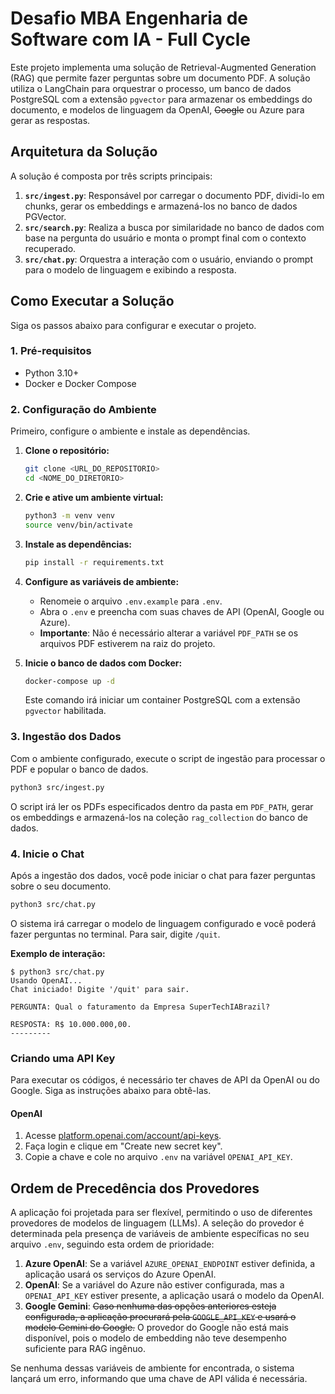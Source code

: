 # Desafio MBA Engenharia de Software com IA - Full Cycle

Este projeto implementa uma solução de Retrieval-Augmented Generation (RAG) que permite fazer perguntas sobre um documento PDF. A solução utiliza o LangChain para orquestrar o processo, um banco de dados PostgreSQL com a extensão `pgvector` para armazenar os embeddings do documento, e modelos de linguagem da OpenAI, <del>Google</del> ou Azure para gerar as respostas.

## Arquitetura da Solução

A solução é composta por três scripts principais:

1.  **`src/ingest.py`**: Responsável por carregar o documento PDF, dividi-lo em chunks, gerar os embeddings e armazená-los no banco de dados PGVector.
2.  **`src/search.py`**: Realiza a busca por similaridade no banco de dados com base na pergunta do usuário e monta o prompt final com o contexto recuperado.
3.  **`src/chat.py`**: Orquestra a interação com o usuário, enviando o prompt para o modelo de linguagem e exibindo a resposta.

## Como Executar a Solução

Siga os passos abaixo para configurar e executar o projeto.

### 1. Pré-requisitos

- Python 3.10+
- Docker e Docker Compose

### 2. Configuração do Ambiente

Primeiro, configure o ambiente e instale as dependências.

1.  **Clone o repositório:**
    ```bash
    git clone <URL_DO_REPOSITORIO>
    cd <NOME_DO_DIRETORIO>
    ```

2.  **Crie e ative um ambiente virtual:**
    ```bash
    python3 -m venv venv
    source venv/bin/activate
    ```

3.  **Instale as dependências:**
    ```bash
    pip install -r requirements.txt
    ```

4.  **Configure as variáveis de ambiente:**
    - Renomeie o arquivo `.env.example` para `.env`.
    - Abra o `.env` e preencha com suas chaves de API (OpenAI, Google ou Azure).
    - **Importante**: Não é necessário alterar a variável `PDF_PATH` se os arquivos PDF estiverem na raiz do projeto.

5.  **Inicie o banco de dados com Docker:**
    ```bash
    docker-compose up -d
    ```
    Este comando irá iniciar um container PostgreSQL com a extensão `pgvector` habilitada.

### 3. Ingestão dos Dados

Com o ambiente configurado, execute o script de ingestão para processar o PDF e popular o banco de dados.

```bash
python3 src/ingest.py
```

O script irá ler os PDFs especificados dentro da pasta em `PDF_PATH`, gerar os embeddings e armazená-los na coleção `rag_collection` do banco de dados.

### 4. Inicie o Chat

Após a ingestão dos dados, você pode iniciar o chat para fazer perguntas sobre o seu documento.

```bash
python3 src/chat.py
```

O sistema irá carregar o modelo de linguagem configurado e você poderá fazer perguntas no terminal. Para sair, digite `/quit`.

**Exemplo de interação:**
```
$ python3 src/chat.py
Usando OpenAI...
Chat iniciado! Digite '/quit' para sair.

PERGUNTA: Qual o faturamento da Empresa SuperTechIABrazil?

RESPOSTA: R$ 10.000.000,00.
---------
```

### Criando uma API Key

Para executar os códigos, é necessário ter chaves de API da OpenAI ou do Google. Siga as instruções abaixo para obtê-las.

#### OpenAI

1.  Acesse [platform.openai.com/account/api-keys](https://platform.openai.com/account/api-keys).
2.  Faça login e clique em "Create new secret key".
3.  Copie a chave e cole no arquivo `.env` na variável `OPENAI_API_KEY`.

## Ordem de Precedência dos Provedores

A aplicação foi projetada para ser flexível, permitindo o uso de diferentes provedores de modelos de linguagem (LLMs). A seleção do provedor é determinada pela presença de variáveis de ambiente específicas no seu arquivo `.env`, seguindo esta ordem de prioridade:

1.  **Azure OpenAI**: Se a variável `AZURE_OPENAI_ENDPOINT` estiver definida, a aplicação usará os serviços do Azure OpenAI.
2.  **OpenAI**: Se a variável do Azure não estiver configurada, mas a `OPENAI_API_KEY` estiver presente, a aplicação usará o modelo da OpenAI.
3.  **Google Gemini**: <del>Caso nenhuma das opções anteriores esteja configurada, a aplicação procurará pela `GOOGLE_API_KEY` e usará o modelo Gemini do Google.</del>
O provedor do Google não está mais disponível, pois o modelo de embedding não teve desempenho suficiente para RAG ingênuo.

Se nenhuma dessas variáveis de ambiente for encontrada, o sistema lançará um erro, informando que uma chave de API válida é necessária.
